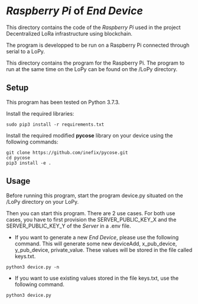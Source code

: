 # _Raspberry Pi_ of _End Device_

This directory contains the code of the _Raspberry Pi_ used in the project Decentralized LoRa infrastructure using blockchain.

The program is developped to be run on a Raspberry Pi connected through serial to a LoPy.

This directory contains the program for the Raspberry Pi. The program to run at the same time on the LoPy can be found on the /LoPy directory.

## Setup

This program has been tested on Python 3.7.3.

Install the required libraries:
```
sudo pip3 install -r requirements.txt
```

Install the required modified __pycose__ library on your device using the following commands:
```
git clone https://github.com/inefix/pycose.git
cd pycose
pip3 install -e .
```

## Usage

Before running this program, start the program device.py situated on the /LoPy directory on your LoPy.

Then you can start this program. There are 2 use cases. For both use cases, you have to first provision the SERVER_PUBLIC_KEY_X and the SERVER_PUBLIC_KEY_Y of the _Server_ in a .env file.

* If you want to generate a new _End Device_, please use the following command. This will generate some new deviceAdd, x_pub_device, y_pub_device, private_value. These values will be stored in the file called keys.txt.
```
python3 device.py -n
```

* If you want to use existing values stored in the file keys.txt, use the following command.
```
python3 device.py
```
